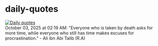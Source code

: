 # daily-quotes
[![Daily quotes](https://github.com/ceepu8/daily-quotes/actions/workflows/daily-quote.yml/badge.svg)](https://github.com/ceepu8/daily-quotes/actions/workflows/daily-quote.yml)<br/>
October 03, 2025 at 02:19 AM: "Everyone who is taken by death asks for more time, while everyone who still has time makes excuses for procrastination." - Ali ibn Abi Talib (R.A)
